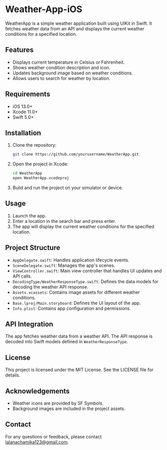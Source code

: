 # Weather-App-iOS

WeatherApp is a simple weather application built using UIKit in Swift. It fetches weather data from an API and displays the current weather conditions for a specified location.

## Features

- Displays current temperature in Celsius or Fahrenheit.
- Shows weather condition description and icon.
- Updates background image based on weather conditions.
- Allows users to search for weather by location.

## Requirements

- iOS 13.0+
- Xcode 11.0+
- Swift 5.0+

## Installation

1. Clone the repository:
    ```sh
    git clone https://github.com/yourusername/WeatherApp.git
    ```
2. Open the project in Xcode:
    ```sh
    cd WeatherApp
    open WeatherApp.xcodeproj
    ```
3. Build and run the project on your simulator or device.

## Usage

1. Launch the app.
2. Enter a location in the search bar and press enter.
3. The app will display the current weather conditions for the specified location.

## Project Structure

- `AppDelegate.swift`: Handles application lifecycle events.
- `SceneDelegate.swift`: Manages the app's scenes.
- `ViewController.swift`: Main view controller that handles UI updates and API calls.
- `DecodingType/WeatherResponseType.swift`: Defines the data models for decoding the weather API response.
- `Assets.xcassets`: Contains image assets for different weather conditions.
- `Base.lproj/Main.storyboard`: Defines the UI layout of the app.
- `Info.plist`: Contains app configuration and permissions.

## API Integration

The app fetches weather data from a weather API. The API response is decoded into Swift models defined in `WeatherResponseType`.

## License

This project is licensed under the MIT License. See the LICENSE file for details.

## Acknowledgements

- Weather icons are provided by SF Symbols.
- Background images are included in the project assets.

## Contact

For any questions or feedback, please contact [lalanachamika123@gmail.com](mailto:lalanachamika123@gmail.com).